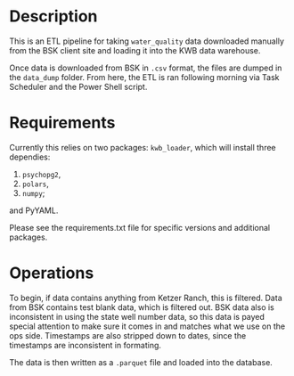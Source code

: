 # Description

This is an ETL pipeline for taking `water_quality` data downloaded manually from the BSK client site and loading it into the KWB data warehouse.

Once data is downloaded from BSK in `.csv` format, the files are dumped in the `data_dump` folder. From here, the ETL is ran following morning via Task Scheduler and the Power Shell script.

# Requirements

Currently this relies on two packages: `kwb_loader`, which will install three dependies:

1. `psychopg2`,
2. `polars`,
3. `numpy`;

and PyYAML.

Please see the requirements.txt file for specific versions and additional packages.

# Operations

To begin, if data contains anything from Ketzer Ranch, this is filtered. Data from BSK contains test blank data, which is filtered out. BSK data also is inconsistent in using the state well number data, so this data is payed special attention to make sure it comes in and matches what we use on the ops side. Timestamps are also stripped down to dates, since the timestamps are inconsistent in formating.

The data is then written as a `.parquet` file and loaded into the database.